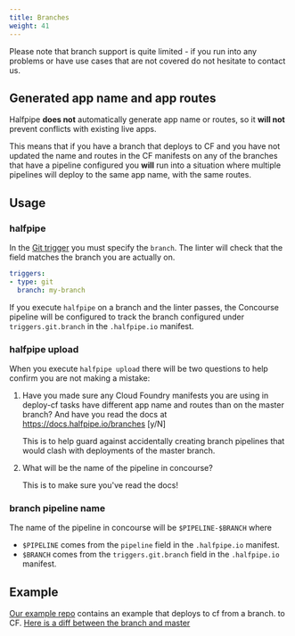 ```yaml
---
title: Branches
weight: 41
---
```


Please note that branch support is quite limited - if you run into any problems or have use cases that are not covered do not hesitate to contact us.

## Generated app name and app routes

Halfpipe **does not** automatically generate app name or routes, so it **will not** prevent conflicts with existing live apps.

This means that if you have a branch that deploys to CF and you have not updated the name and routes in the CF manifests on
any of the branches that have a pipeline configured you **will** run into a situation where multiple pipelines will
deploy to the same app name, with the same routes.


## Usage

### halfpipe

In the [Git trigger](/manifest/#git) you must specify the `branch`. The linter will check that the field matches the branch you are actually on.

```yaml
triggers:
- type: git
  branch: my-branch
```

If you execute `halfpipe` on a branch and the linter passes, the Concourse pipeline will be configured to track the branch
configured under `triggers.git.branch` in the `.halfpipe.io` manifest.


### halfpipe upload

When you execute `halfpipe upload` there will be two questions to help confirm you are not making a mistake:

1. Have you made sure any Cloud Foundry manifests you are using in deploy-cf tasks have different app name and routes than on the master branch? And have you read the docs at https://docs.halfpipe.io/branches [y/N]

    This is to help guard against accidentally creating branch pipelines that would clash with deployments of the master branch.

2. What will be the name of the pipeline in concourse?

    This is to make sure you've read the docs!


### branch pipeline name

The name of the pipeline in concourse will be `$PIPELINE-$BRANCH` where

  * `$PIPELINE` comes from the `pipeline` field in the `.halfpipe.io` manifest.
  * `$BRANCH` comes from the `triggers.git.branch` field in the `.halfpipe.io` manifest.


## Example

[Our example repo](https://github.com/springernature/halfpipe-examples/tree/feature-xyz/nodejs) contains an example that deploys to cf from a branch.
to CF. [Here is a diff between the branch and master](https://github.com/springernature/halfpipe-examples/compare/master...feature-xyz)

